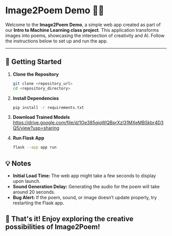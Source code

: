 # Image2Poem Demo 🎨📜  

Welcome to the **Image2Poem Demo**, a simple web app created as part of our **Intro to Machine Learning class project**. This application transforms images into poems, showcasing the intersection of creativity and AI. Follow the instructions below to set up and run the app.

---

## 🚀 Getting Started  

1. **Clone the Repository**  
   ```bash
   git clone <repository_url>
   cd <repository_directory>
   
2. **Install Dependencies**  
   ```bash
   pip install -r requirements.txt
   
3. **Download Trained Models**  
   https://drive.google.com/file/d/1Oe385qiqWQBprXzI31MXeMBSkbr4D3Q5/view?usp=sharing

3. **Run Flask App**  
     ```bash
   flask --app app run


## 💡 Notes
- <b> Initial Load Time: </b>The web app might take a few seconds to display upon launch.
- <b>Sound Generation Delay:</b> Generating the audio for the poem will take around 20 seconds.
- <b> Bug Alert: </b>If the poem, sound, or image doesn’t update properly, try restarting the Flask app.
## 🎉 That's it! Enjoy exploring the creative possibilities of Image2Poem!
